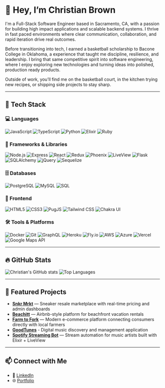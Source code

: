 # 👋 Hey, I’m Christian Brown

I'm a Full-Stack Software Engineer based in Sacramento, CA, with a passion for building high impact applications and scalable backend systems. I thrive in fast paced environments where clear communication, collaboration, and rapid iteration drive real outcomes.

Before transitioning into tech, I earned a basketball scholarship to Bacone College in Oklahoma, a experience that taught me discipline, resilience, and leadership. I bring that same competitive spirit into software engineering, where I enjoy exploring new technologies and turning ideas into polished, production ready products.

Outside of work, you’ll find me on the basketball court, in the kitchen trying new recipes, or shipping side projects to stay sharp.

---

## 🧰 Tech Stack

### 💻 Languages  
![JavaScript](https://img.shields.io/badge/-JavaScript-F7DF1E?style=flat&logo=javascript&logoColor=000)
![TypeScript](https://img.shields.io/badge/-TypeScript-3178C6?style=flat&logo=typescript&logoColor=fff)
![Python](https://img.shields.io/badge/-Python-3776AB?style=flat&logo=python&logoColor=fff)
![Elixir](https://img.shields.io/badge/-Elixir-4B275F?style=flat&logo=elixir&logoColor=fff)
![Ruby](https://img.shields.io/badge/-Ruby-CC342D?style=flat&logo=ruby&logoColor=fff)

### 🧱 Frameworks & Libraries  
![Node.js](https://img.shields.io/badge/-Node.js-339933?style=flat&logo=node.js&logoColor=fff)
![Express](https://img.shields.io/badge/-Express-000?style=flat&logo=express&logoColor=fff)
![React](https://img.shields.io/badge/-React-61DAFB?style=flat&logo=react&logoColor=000)
![Redux](https://img.shields.io/badge/-Redux-764ABC?style=flat&logo=redux&logoColor=fff)
![Phoenix](https://img.shields.io/badge/-Phoenix-E55239?style=flat&logo=phoenix-framework&logoColor=fff)
![LiveView](https://img.shields.io/badge/-LiveView-4B275F?style=flat)
![Flask](https://img.shields.io/badge/-Flask-000000?style=flat&logo=flask&logoColor=fff)
![SQLAlchemy](https://img.shields.io/badge/-SQLAlchemy-252121?style=flat)
![jQuery](https://img.shields.io/badge/-jQuery-0769AD?style=flat&logo=jquery&logoColor=fff)
![Sequelize](https://img.shields.io/badge/-Sequelize-52B0E7?style=flat&logo=sequelize&logoColor=fff)

### 🗄️ Databases  
![PostgreSQL](https://img.shields.io/badge/-PostgreSQL-4169E1?style=flat&logo=postgresql&logoColor=fff)
![MySQL](https://img.shields.io/badge/-MySQL-4479A1?style=flat&logo=mysql&logoColor=fff)
![SQL](https://img.shields.io/badge/-SQL-003B57?style=flat)

### 🎨 Frontend  
![HTML5](https://img.shields.io/badge/-HTML5-E34F26?style=flat&logo=html5&logoColor=fff)
![CSS3](https://img.shields.io/badge/-CSS3-1572B6?style=flat&logo=css3&logoColor=fff)
![PugJS](https://img.shields.io/badge/-PugJS-A86454?style=flat)
![Tailwind CSS](https://img.shields.io/badge/-TailwindCSS-06B6D4?style=flat&logo=tailwind-css&logoColor=fff)
![Chakra UI](https://img.shields.io/badge/-Chakra_UI-319795?style=flat&logo=chakraui&logoColor=fff)

### 🛠️ Tools & Platforms  
![Docker](https://img.shields.io/badge/-Docker-2496ED?style=flat&logo=docker&logoColor=fff)
![Git](https://img.shields.io/badge/-Git-F05032?style=flat&logo=git&logoColor=fff)
![GraphQL](https://img.shields.io/badge/-GraphQL-E10098?style=flat&logo=graphql&logoColor=fff)
![Heroku](https://img.shields.io/badge/-Heroku-430098?style=flat&logo=heroku&logoColor=fff)
![Fly.io](https://img.shields.io/badge/-Fly.io-011632?style=flat)
![AWS](https://img.shields.io/badge/-AWS-232F3E?style=flat&logo=amazonaws&logoColor=fff)
![Azure](https://img.shields.io/badge/-Azure-0078D4?style=flat&logo=microsoftazure&logoColor=fff)
![Vercel](https://img.shields.io/badge/-Vercel-000000?style=flat&logo=vercel&logoColor=fff)
![Google Maps API](https://img.shields.io/badge/-Google%20Maps%20API-4285F4?style=flat&logo=googlemaps&logoColor=fff)

---

## 🔥 GitHub Stats

![Christian's GitHub stats](https://github-readme-stats.vercel.app/api?username=chrisbh4&show_icons=true&theme=radical)
![Top Languages](https://github-readme-stats.vercel.app/api/top-langs/?username=chrisbh4&layout=compact&theme=radical)

---

## 🚀 Featured Projects

- [**Snkr Mrkt**](https://github.com/chrisbh4/SnkrMrkt) — Sneaker resale marketplace with real-time pricing and admin dashboards
- [**Beachitt**](https://github.com/chrisbh4/beachitt) — Airbnb-style platform for beachfront vacation rentals
- [**Farm to Fork**](https://github.com/chrisbh4/farm-to-fork) — Modern e-commerce platform connecting consumers directly with local farmers
- [**GoodTunes**](https://github.com/chrisbh4/GoodTunes) - Digital music discovery and management application
- [**Spotify Streaming Bot**](https://github.com/chrisbh4/spotify-streaming-bot) — Stream automation for music artists built with Elixir + LiveView

---

## 📫 Connect with Me

- 💼 [LinkedIn](https://www.linkedin.com/in/christian-brown-8770311ba/)
- 🌐 [Portfolio](https://christianbrown.io/)
